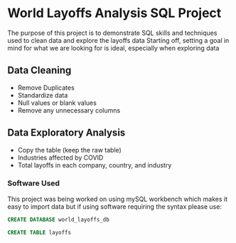 # World Layoffs Analysis SQL Project

The purpose of this  project is to demonstrate SQL skills and techniques used to clean data and explore the layoffs data
Starting off, setting a goal in mind for what we are looking for is ideal, especially when exploring data

## Data Cleaning
- Remove Duplicates
- Standardize data
- Null values or blank values
- Remove any unnecessary columns


## Data Exploratory Analysis
- Copy the table (keep the raw table)
- Industries affected by COVID
- Total layoffs in each company, country, and industry

### Software Used
This project was being worked on using mySQL workbench which makes it easy to import data but if using software requiring the syntax please use:

```sql
CREATE DATABASE world_layoffs_db

CREATE TABLE layoffs
